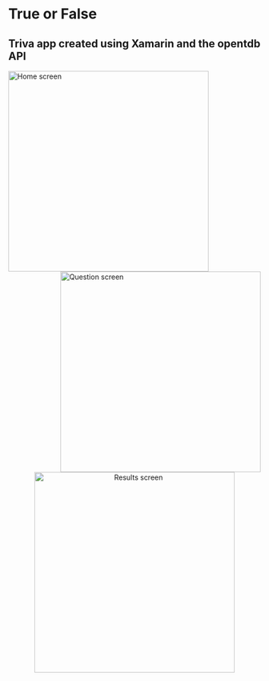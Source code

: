 # True or False
## Triva app created using Xamarin and the opentdb API

<img src="https://i.imgur.com/pL6hkrB.png" align="left" alt="Home screen" width="400">
<img src="https://i.imgur.com/NWclyar.png" align="right" alt="Question screen" width="400">
<br/>
<p align="center"><img src="https://i.imgur.com/1SOcLKl.png" alt="Results screen" width="400"></p>